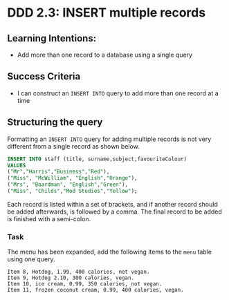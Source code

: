 # DDD 2.3: INSERT multiple records

## Learning Intentions:
* Add more than one record to a database using a single query

## Success Criteria
* I can construct an `INSERT INTO` query to add more than one record at a time

## Structuring the query
Formatting an `INSERT INTO` query for adding multiple records is not very different from a single record as shown below.

```sql
INSERT INTO staff (title, surname,subject,favouriteColour)
VALUES
("Mr","Harris","Business","Red"),
("Miss", "McWilliam", "English","Orange"),
("Mrs", "Boardman", "English","Green"),
("Miss", "Childs","Mod Studies","Yellow");
```
Each record is listed within a set of brackets, and if another record should be added afterwards, is followed by a comma. The final record to be added is finished with a semi-colon.

### Task
The menu has been expanded, add the following items to the `menu` table using one query. 
```
Item 8, Hotdog, 1.99, 400 calories, not vegan.
Item 9, Hotdog 2.10, 300 calories, vegan.
Item 10, ice cream, 0.99, 350 calories, not vegan.
Item 11, frozen coconut cream, 0.99, 400 calories, vegan.
```